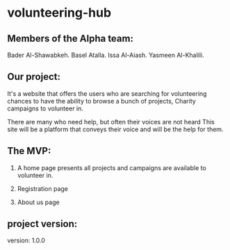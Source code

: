 # volunteering-hub


## Members of the Alpha team:

Bader Al-Shawabkeh.
Basel Atalla.
Issa Al-Aiash.
Yasmeen Al-Khalili.

## Our project:

It's a website that offers the users who are searching for volunteering chances to have the ability to browse a
bunch of projects, Charity campaigns to volunteer in.

There are many who need help, but often their voices are not heard
This site will be a platform that conveys their voice and will be the help for them.

## The MVP:
1. A home page presents all projects and campaigns are available to volunteer in.

2. Registration page

3. About us page  



## project version: 

version: 1.0.0 
